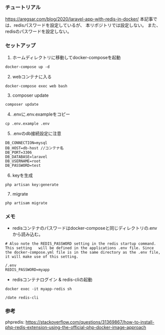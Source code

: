 ### チュートリアル
https://aregsar.com/blog/2020/laravel-app-with-redis-in-docker/
本記事では、redisパスワードを設定しているが、
本リポジトリでは設定しない。
また、redisのパスワードを設定しない。

### セットアップ
1. ホームディレクトリに移動してdocker-composeを起動

```
docker-compose up -d
```
2. webコンテナに入る

```
docker-compose exec web bash
```
3. composer update

```
composer update
```
4. .envに.env.exampleをコピー
```
cp .env.example .env
```

5. .envのdb接続設定に注意

```
DB_CONNECTION=mysql
DB_HOST=db-host //コンテナ名
DB_PORT=3306
DB_DATABASE=laravel
DB_USERNAME=root
DB_PASSWORD=test
```

6. keyを生成

```
php artisan key:generate
```

7. migrate

```
php artisam migrate
```

### メモ
- redisコンテナのパスワードはdocker-composeと同じディレクトリの.envから読み込む。

```
# Also note the REDIS_PASSWORD setting in the redis startup command. This setting   will be defined in the applications .env file. Since the docker-compose.yml file is in the same directory as the .env file, it will make use of this setting.

/.env
REDIS_PASSWORD=myapp
```

- redisコンテナログイン & redis-cliの起動

```
docker exec -it myapp-redis sh

/date redis-cli
```

### 参考
phpredis: https://stackoverflow.com/questions/31369867/how-to-install-php-redis-extension-using-the-official-php-docker-image-approach